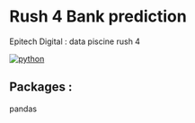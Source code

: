 # Rush 4 Bank prediction
Epitech Digital : data piscine rush 4

[![python](https://img.shields.io/badge/Python-3572A5?style=for-the-badge&logo=python&logoColor=FFFFFF)](https://www.python.org/)

## Packages :
pandas